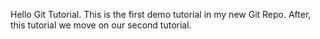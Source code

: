 Hello Git Tutorial.
This is the first demo tutorial in my new Git Repo.
After, this tutorial we move on our second tutorial.
